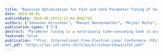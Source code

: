 ```yaml
---
title: "Bayesian Optimization for Fast and Safe Parameter Tuning of SwissFEL"
date: 2019-06-01
publishDate: 2020-08-19T13:22:04.888274Z
authors: ["Johannes Kirschner", "Manuel Nonnenmacher", "Mojmir Mutný", "Nicole Hiller", "Andreas Adelmann", "Rasmus Ischebeck", "Andreas Krause"]
publication_types: ["1"]
abstract: "Parameter tuning is a notoriously time-consuming task in accelerator facilities. As tool for global optimization with noisy evaluations, Bayesian optimization was recently shown to outperform alternative methods. By learning a model of the underlying function using all available data, the next evaluation can be chosen carefully to find the optimum with as few steps as possible and without violating any safety constraints. However, the per-step computation time increases significantly with the number of parameters and the generality of the approach can lead to slow convergence on functions that are easier to optimize. To overcome these limitations, we divide the global problem into sequential subproblems that can be solved efficiently using safe Bayesian optimization. This allows us to trade off local and global convergence and to adapt to additional structure in the objective function. Further, we provide slice-plots of the function as user feedback during the optimization. We showcase how we use our algorithm to tune up the FEL output of SwissFEL with up to 40 parameters simultaneously, and reach convergence within reasonable tuning times in the order of 30 minutes (< 2000 steps)."
featured: false
publication: "*Proc. International Free-Electron Laser Conference (FEL2019)*"
url_pdf: "https://las.inf.ethz.ch/files/kirschner19swissfel.pdf"
---
```


